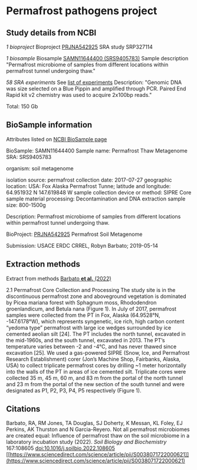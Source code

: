 # Permafrost pathogens project

## Study details from NCBI

*1 bioproject*
Bioproject [PRJNA542925](https://www.ncbi.nlm.nih.gov/bioproject/PRJNA542925)
SRA study SRP327114

*1 biosample*
Biosample [SAMN11644400 (SRS9405783)](https://www.ncbi.nlm.nih.gov/biosample?Db=biosample&DbFrom=bioproject&Cmd=Link&LinkName=bioproject_biosample&LinkReadableName=BioSample&ordinalpos=1&IdsFromResult=542925)
Sample description "Permafrost microbiome of samples from different locations within permafrost tunnel undergoing thaw."

*58 SRA experiments*
See [list of experiments](https://www.ncbi.nlm.nih.gov/sra?linkname=bioproject_sra_all&from_uid=542925)
Description: "Genomic DNA was size selected on a Blue Pippin and amplified through PCR. Paired End Rapid kit v2 chemistry was used to acquire 2x100bp reads."

Total: 150 Gb

## BioSample information

Attributes listed on [NCBI BioSample page](https://www.ncbi.nlm.nih.gov/biosample?Db=biosample&DbFrom=bioproject&Cmd=Link&LinkName=bioproject_biosample&LinkReadableName=BioSample&ordinalpos=1&IdsFromResult=542925)

BioSample: SAMN11644400
Sample name: Permafrost Thaw Metagenome
SRA: SRS9405783

organism: soil metagenome

isolation source: permafrost
collection date: 2017-07-27
geographic location: USA: Fox Alaska Permafrost Tunne;
latitude and longitude: 64.951932 N 147.619848 W
sample collection device or method: SIPRE Core
sample material processing: Decontamination and DNA extraction
sample size: 800-1500g

Description: Permafrost microbiome of samples from different locations within permafrost tunnel undergoing thaw.

BioProject: [PRJNA542925](https://www.ncbi.nlm.nih.gov/bioproject/542925) Permafrost Soil Metagenome

Submission: USACE ERDC CRREL, Robyn Barbato; 2019-05-14

## Extraction methods

Extract from methods [Barbato **et al.** (2022)](#citations)

2.1 Permafrost Core Collection and Processing
The study site is in the discontinuous permafrost zone and aboveground vegetation is dominated by Picea mariana forest with Sphagnum moss, Rhododendron groenlandicum, and Betula nana (Figure 1).  In July of 2017, permafrost samples were collected from the PT in Fox, Alaska (64.9528°N, -147.6178°W), which represents syngenetic, ice rich, high carbon content “yedoma type” permafrost with large ice wedges surrounded by ice cemented aeolian silt [24]. The PT includes the north tunnel, excavated in the mid-1960s, and the south tunnel, excavated in 2013. The PT’s temperature varies between -2 and -4°C, and has never thawed since excavation [25]. We used a gas-powered SIPRE (Snow, Ice, and Permafrost Research Establishment) corer (Jon’s Machine Shop, Fairbanks, Alaska, USA) to collect triplicate permafrost cores by drilling ~1 meter horizontally into the walls of the PT in areas of ice cemented silt.  Triplicate cores were collected 35 m, 45 m, 60 m, and 83 m from the portal of the north tunnel and 23 m from the portal of the new section of the south tunnel and were designated as P1, P2, P3, P4, P5 respectively (Figure 1).  

## Citations

Barbato, RA, RM Jones, TA Douglas, SJ Doherty, K Messan, KL Foley, EJ Perkins, AK Thurston and N Garcia-Reyero. Not all permafrost microbiomes are created equal: Influence of permafrost thaw on the soil microbiome in a laboratory incubation study (2022). *Soil Biology and Biochemistry* 167:108605 [doi:10.1016/j.soilbio.2022.108605](https://doi.org/10.1016/j.soilbio.2022.108605) [[https://www.sciencedirect.com/science/article/pii/S0038071722000621]](https://www.sciencedirect.com/science/article/pii/S0038071722000621)
